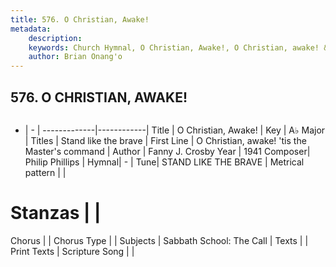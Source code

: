 ```yaml
---
title: 576. O Christian, Awake!
metadata:
    description: 
    keywords: Church Hymnal, O Christian, Awake!, O Christian, awake! &#039;tis the Master&#039;s command, Stand like the brave
    author: Brian Onang'o
---
```



## 576. O CHRISTIAN, AWAKE!

```txt

```

- |   -  |
-------------|------------|
Title | O Christian, Awake! |
Key | A♭ Major |
Titles | Stand like the brave |
First Line | O Christian, awake! &#039;tis the Master&#039;s command |
Author | Fanny J. Crosby
Year | 1941
Composer| Philip Phillips |
Hymnal|  - |
Tune| STAND LIKE THE BRAVE |
Metrical pattern | |
# Stanzas |  |
Chorus |  |
Chorus Type |  |
Subjects | Sabbath School: The Call |
Texts |  |
Print Texts | 
Scripture Song |  |
  
